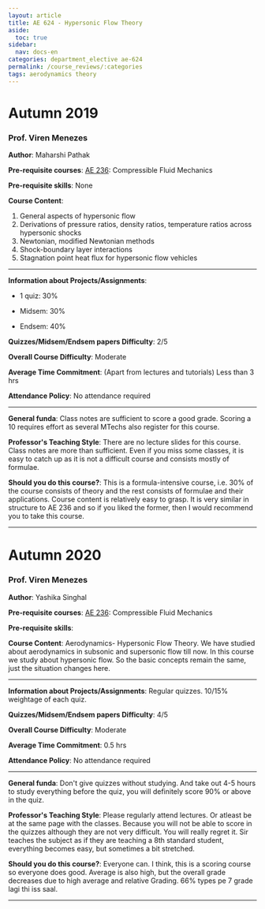 ```yaml
---
layout: article
title: AE 624 - Hypersonic Flow Theory
aside:
  toc: true
sidebar:
  nav: docs-en
categories: department_elective ae-624
permalink: /course_reviews/:categories
tags: aerodynamics theory
---
```


# Autumn 2019
### Prof. Viren Menezes
**Author**: Maharshi Pathak

**Pre-requisite courses**: [AE 236](/course_reviews/second_year/ae-236.html): Compressible Fluid Mechanics

**Pre-requisite skills**: None

**Course Content**:
1. General aspects of hypersonic flow
2. Derivations of pressure ratios, density ratios, temperature ratios across hypersonic shocks
3. Newtonian, modified Newtonian methods
4. Shock-boundary layer interactions
5. Stagnation point heat flux for hypersonic flow vehicles

---

**Information about Projects/Assignments**:

- 1 quiz: 30%

- Midsem: 30%

- Endsem: 40%


**Quizzes/Midsem/Endsem papers Difficulty**: 2/5

**Overall Course Difficulty**: Moderate

**Average Time Commitment**:
(Apart from lectures and tutorials)
Less than 3 hrs


**Attendance Policy**: No attendance required


---

**General funda**: Class notes are sufficient to score a good grade. Scoring a 10 requires effort as several MTechs also register for this course.


**Professor's Teaching Style**: There are no lecture slides for this course. Class notes are more than sufficient. Even if you miss some classes, it is easy to catch up as it is not a difficult course and consists mostly of formulae.

**Should you do this course?**: This is a formula-intensive course, i.e. 30% of the course consists of theory and the rest consists of formulae and their applications. Course content is relatively easy to grasp. It is very similar in structure to AE 236 and so if you liked the former, then I would recommend you to take this course.

---


# Autumn 2020
### Prof. Viren Menezes
**Author**: Yashika Singhal

**Pre-requisite courses**: [AE 236](/course_reviews/second_year/ae-236.html): Compressible Fluid Mechanics

**Pre-requisite skills**:

**Course Content**:
Aerodynamics- Hypersonic Flow Theory. We have studied about aerodynamics in subsonic and supersonic flow till now. In this course we study about hypersonic flow. So the basic concepts remain the same, just the situation changes here. 

---

**Information about Projects/Assignments**:
Regular quizzes. 10/15% weightage of each quiz.

**Quizzes/Midsem/Endsem papers Difficulty**: 4/5

**Overall Course Difficulty**: Moderate

**Average Time Commitment**:
0.5 hrs


**Attendance Policy**: No attendance required


---

**General funda**: 
Don't give quizzes without studying. And take out 4-5 hours to study everything before the quiz, you will definitely score 90% or above in the quiz.

**Professor's Teaching Style**: 
Please regularly attend lectures. Or atleast be at the same page with the classes. Because you will not be able to score in the quizzes although they are not very difficult. You will really regret it. Sir teaches the subject as if they are teaching a 8th standard student, everything becomes easy, but sometimes a bit stretched.

**Should you do this course?**: 
Everyone can. I think, this is a scoring course so everyone does good. Average is also high, but the overall grade decreases due to high average and relative Grading. 66% types pe 7 grade lagi thi iss saal.

---
